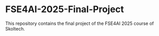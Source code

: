 # FSE4AI-2025-Final-Project
This repository contains the final project of the FSE4AI 2025 course of Skoltech.
